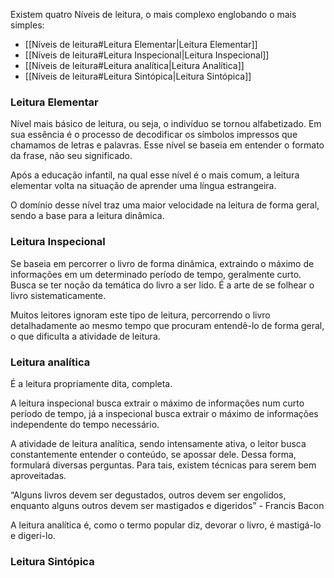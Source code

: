 Existem quatro Níveis de leitura, o mais complexo englobando o mais simples:
- [[Níveis de leitura#Leitura Elementar|Leitura Elementar]]
- [[Níveis de leitura#Leitura Inspecional|Leitura Inspecional]]
- [[Níveis de leitura#Leitura analítica|Leitura Analítica]]
- [[Níveis de leitura#Leitura Sintópica|Leitura Sintópica]]

### Leitura Elementar

Nível mais básico de leitura, ou seja, o indivíduo se tornou alfabetizado. Em sua essência é o processo de decodificar os símbolos impressos que chamamos de letras e palavras. Esse nível se baseia em entender o formato da frase, não seu significado.

Após a educação infantil, na qual esse nível é o mais comum, a leitura elementar volta na situação de aprender uma língua estrangeira.

O domínio desse nível traz uma maior velocidade na leitura de forma geral, sendo a base para a leitura dinâmica.

### Leitura Inspecional

Se baseia em percorrer o livro de forma dinâmica, extraindo o máximo de informações em um determinado período de tempo, geralmente curto. Busca se ter noção da temática do livro a ser lido. É a arte de se folhear o livro sistematicamente.

Muitos leitores ignoram este tipo de leitura, percorrendo o livro detalhadamente ao mesmo tempo que procuram entendê-lo de forma geral, o que dificulta a atividade de leitura.


### Leitura analítica

É a leitura propriamente dita, completa. 

A leitura inspecional busca extrair o máximo de informações num curto período de tempo, já a inspecional busca extrair o máximo de informações independente do tempo necessário.

A atividade de leitura analítica, sendo intensamente ativa, o leitor busca constantemente entender o conteúdo, se apossar dele. Dessa forma, formulará diversas perguntas. Para tais, existem técnicas para serem bem aproveitadas.

“Alguns livros devem ser degustados, outros devem ser engolidos, enquanto alguns outros devem ser mastigados e digeridos” - Francis Bacon

A leitura analítica é, como o termo popular diz, devorar o livro, é mastigá-lo e digeri-lo.

  
### Leitura Sintópica


